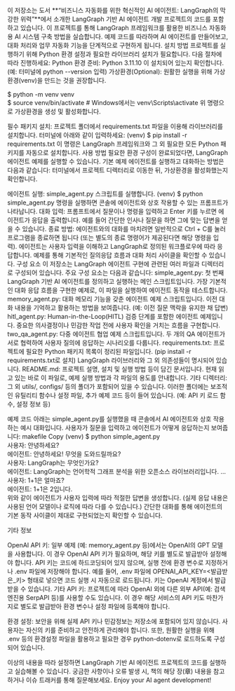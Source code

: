 이 저장소는 도서 **“비즈니스 자동화를 위한 혁신적인 AI 에이전트: LangGraph의 막강한 위력”**에서 소개한 LangGraph 기반 AI 에이전트 개발 프로젝트의 코드를 포함하고 있습니다. 이 프로젝트를 통해 LangGraph 프레임워크를 활용한 비즈니스 자동화용 AI 시스템 구축 방법을 실습합니다. 예제 코드를 따라하며 AI 에이전트를 만들어보고, 대화 처리와 업무 자동화 기능을 단계적으로 구현하게 됩니다.
설치 방법
프로젝트를 실행하기 위해 Python 환경 설정과 필요한 라이브러리 설치가 필요합니다. 다음 절차에 따라 진행하세요:
Python 환경 준비: Python 3.11.10 이 설치되어 있는지 확인합니다. (예: 터미널에 python --version 입력)
가상환경(Optional): 원활한 실행을 위해 가상환경(venv)을 만드는 것을 권장합니다.

$ python -m venv venv  
$ source venv/bin/activate  # Windows에서는 venv\Scripts\activate
위 명령으로 가상환경을 생성 및 활성화합니다.

필수 패키지 설치: 프로젝트 폴더에서 requirements.txt 파일을 이용해 라이브러리를 설치합니다. 터미널에 아래와 같이 입력하세요:
(venv) $ pip install -r requirements.txt
이 명령은 LangGraph 프레임워크와 그 외 필요한 모든 Python 패키지를 자동으로 설치합니다.
사용 방법
필요한 환경 구성이 완료되었다면, LangGraph 에이전트 예제를 실행할 수 있습니다. 기본 예제 에이전트를 실행하고 대화하는 방법은 다음과 같습니다:
터미널에서 프로젝트 디렉터리로 이동한 뒤, 가상환경을 활성화했는지 확인합니다.

에이전트 실행: simple_agent.py 스크립트를 실행합니다.
(venv) $ python simple_agent.py
명령을 실행하면 콘솔에 에이전트와 상호 작용할 수 있는 프롬프트가 나타납니다.
대화 입력: 프롬프트에서 질문이나 명령을 입력하고 Enter 키를 누르면 에이전트가 응답을 출력합니다. 예를 들어 간단한 인사나 질문을 하면 그에 맞는 답변을 얻을 수 있습니다.
종료 방법: 에이전트와의 대화를 마치려면 일반적으로 Ctrl + C를 눌러 프로그램을 종료하면 됩니다 (또는 별도의 종료 명령어가 제공된다면 해당 명령을 입력).
에이전트는 사용자 입력을 이해하고 LangGraph로 정의된 워크플로우에 따라 응답합니다. 예제를 통해 기본적인 질의응답 흐름과 대화 처리 사이클을 확인할 수 있습니다.
구성 요소
이 저장소는 LangGraph 에이전트 구현에 관련된 여러 파일과 디렉터리로 구성되어 있습니다. 주요 구성 요소는 다음과 같습니다:
simple_agent.py: 첫 번째 LangGraph 기반 AI 에이전트를 정의하고 실행하는 메인 스크립트입니다. 가장 기본적인 대화 응답 흐름을 구현한 예제로, 이 파일을 실행하여 에이전트 동작을 테스트합니다.
memory_agent.py: 대화 메모리 기능을 갖춘 에이전트 예제 스크립트입니다. 이전 대화 내용을 기억하고 활용하는 방법을 보여줍니다. (예: 이전 질문 맥락을 유지한 채 답변)
hitl_agent.py: Human-in-the-Loop(HITL) 검증 단계를 포함한 에이전트 예제입니다. 중요한 의사결정이나 민감한 작업 전에 사용자 확인을 거치는 흐름을 구현합니다.
two_qa_agent.py: 다중 에이전트 협업 예제 스크립트입니다. 두 개의 QA 에이전트가 서로 협력하여 사용자 질의에 응답하는 시나리오를 다룹니다.
requirements.txt: 프로젝트에 필요한 Python 패키지 목록이 정리된 파일입니다. (pip install -r requirements.txt로 설치) LangGraph 라이브러리와 그 외 의존성들이 명시되어 있습니다.
README.md: 프로젝트 설명, 설치 및 실행 방법 등이 담긴 문서입니다. 현재 읽고 있는 바로 이 파일로, 예제 실행 방법과 각 파일의 용도를 안내합니다.
기타 디렉터리: 그 외 utils/, configs/ 등의 폴더가 포함되어 있을 수 있습니다. 이러한 폴더에는 보조적인 유틸리티 함수나 설정 파일, 추가 예제 코드 등이 들어 있습니다. (예: API 키 로드 함수, 설정 정보 등)

예제 코드
아래는 simple_agent.py를 실행했을 때 콘솔에서 AI 에이전트와 상호 작용하는 예시 대화입니다. 사용자가 질문을 입력하고 에이전트가 어떻게 응답하는지 보여줍니다:
makefile
Copy
(venv) $ python simple_agent.py  
사용자: 안녕하세요?  
에이전트: 안녕하세요! 무엇을 도와드릴까요?  
사용자: LangGraph는 무엇인가요?  
에이전트: LangGraph는 언어학적 그래프 분석을 위한 오픈소스 라이브러리입니다. ...  
사용자: 1+1은 얼마죠?  
에이전트: 1+1은 2입니다.  
위와 같이 에이전트가 사용자 입력에 따라 적절한 답변을 생성합니다. (실제 응답 내용은 사용된 언어 모델이나 로직에 따라 다를 수 있습니다.) 간단한 대화를 통해 에이전트의 기본 동작 사이클이 제대로 구현되었는지 확인할 수 있습니다.

기타 정보

OpenAI API 키: 일부 예제 (예: memory_agent.py 등)에서는 OpenAI의 GPT 모델을 사용합니다. 이 경우 OpenAI API 키가 필요하며, 해당 키를 별도로 발급받아 설정해야 합니다. API 키는 코드에 하드코딩되어 있지 않으며, 실행 전에 환경 변수로 지정하거나 .env 파일에 저장해야 합니다. 예를 들어, .env 파일에 OPENAI_API_KEY=<발급받은_키> 형태로 넣으면 코드 실행 시 자동으로 로드됩니다. 키는 OpenAI 계정에서 발급받을 수 있습니다.
기타 API 키: 프로젝트에 따라 OpenAI 외에 다른 외부 API(예: 검색 엔진용 SerpAPI 등)를 사용할 수도 있습니다. 이 경우 해당 서비스의 API 키도 마찬가지로 별도로 발급받아 환경 변수나 설정 파일에 등록해야 합니다.

환경 설정: 보안을 위해 실제 API 키나 민감정보는 저장소에 포함되어 있지 않습니다. 사용자는 자신의 키를 준비하고 안전하게 관리해야 합니다. 또한, 원활한 실행을 위해 .env 등의 환경설정 파일을 활용하고 필요한 경우 python-dotenv로 로드하도록 구성되어 있습니다.

이상의 내용을 따라 설정하면 LangGraph 기반 AI 에이전트 프로젝트의 코드를 실행하고 실습해볼 수 있습니다. 궁금한 사항이나 오류 발생 시, 책의 해당 장(章) 내용을 참고하거나 이슈 트래커를 통해 질문해보세요.
Enjoy your AI agent development!
